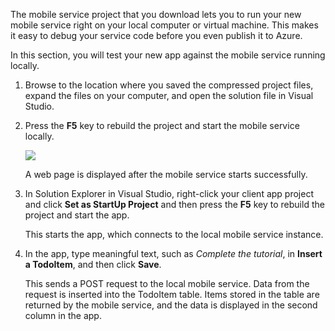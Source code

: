 ﻿
The mobile service project that you download lets you to run your new mobile service right on your local computer or virtual machine. This makes it easy to debug your service code before you even publish it to Azure.

In this section, you will test your new app against the mobile service running locally.

1. Browse to the location where you saved the compressed project files, expand the files on your computer, and open the solution file in Visual Studio.

2. Press the **F5** key to rebuild the project and start the mobile service locally.

	![](./media/mobile-services-dotnet-backend-test-local-service-dotnet/mobile-service-startup.png)

	A web page is displayed after the mobile service starts successfully.

3. In Solution Explorer in Visual Studio, right-click your client app project and click **Set as StartUp Project** and then press the **F5** key to rebuild the project and start the app.

	This starts the app, which connects to the local mobile service instance.	

4. In the app, type meaningful text, such as _Complete the tutorial_, in **Insert a TodoItem**, and then click **Save**.

	This sends a POST request to the local mobile service. Data from the request is inserted into the TodoItem table. Items stored in the table are returned by the mobile service, and the data is displayed in the second column in the app.